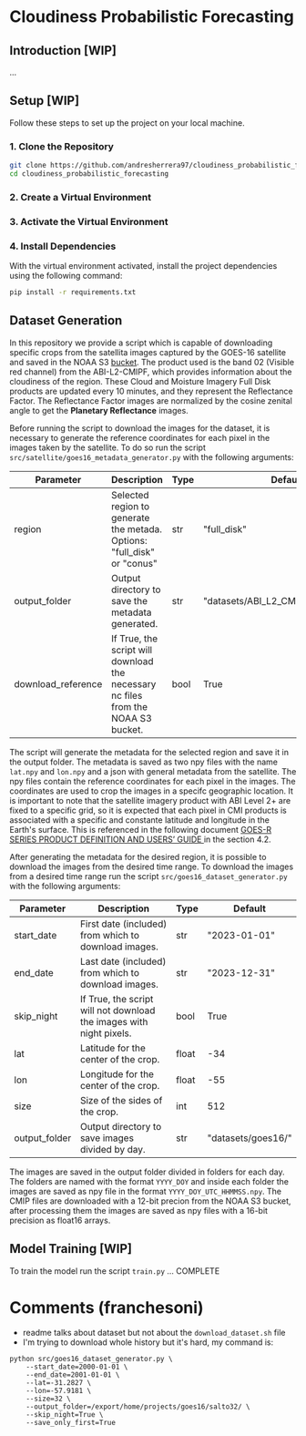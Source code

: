 # Cloudiness Probabilistic Forecasting

## Introduction [WIP]

...

## Setup [WIP]

Follow these steps to set up the project on your local machine.

### 1. Clone the Repository

```bash
git clone https://github.com/andresherrera97/cloudiness_probabilistic_forecasting.git
cd cloudiness_probabilistic_forecasting
```

### 2. Create a Virtual Environment

### 3. Activate the Virtual Environment

### 4. Install Dependencies
With the virtual environment activated, install the project dependencies using the following command:

```bash
pip install -r requirements.txt
```

## Dataset Generation

In this repository we provide a script which is capable of downloading specific crops from the satellita images captured by the GOES-16 satellite and saved in the NOAA S3 [bucket](https://noaa-goes16.s3.amazonaws.com/index.html). The product used is the band 02 (Visible red channel) from the ABI-L2-CMIPF, which provides information about the cloudiness of the region. These Cloud and Moisture Imagery Full Disk products are updated every 10 minutes, and they represent the Reflectance Factor. The Reflectance Factor images are normalized by the cosine zenital angle to get the **Planetary Reflectance** images.

Before running the script to download the images for the dataset, it is necessary to generate the reference coordinates for each pixel in the images taken by the satellite. To do so run the script `src/satellite/goes16_metadata_generator.py` with the following arguments:


| Parameter  | Description         | Type  | Default              |
|------------|---------------------|-------|------------------------|
| region | Selected region to generate the metada. Options: "full_disk" or "conus" | str  | "full_disk"           |
| output_folder   | Output directory to save the metadata generated. | str   | "datasets/ABI_L2_CMIP_M6C02_G16/"  |
| download_reference | If True, the script will download the necessary nc files from the NOAA S3 bucket. | bool  | True   |


The script will generate the metadata for the selected region and save it in the output folder. The metadata is saved as two npy files with the name `lat.npy` and `lon.npy` and a json with general metadata from the satellite. The npy files contain the reference coordinates for each pixel in the images. The coordinates are used to crop the images in a specifc geographic location. It is important to note that the satellite imagery product with ABI Level 2+ are fixed to a specific grid, so it is expected that each pixel in CMI products is associated with a specific and constante latitude and longitude in the Earth's surface. This is referenced in the following document [GOES-R SERIES PRODUCT DEFINITION AND USERS’ GUIDE ](https://www.goes-r.gov/products/docs/PUG-L2+-vol5.pdf) in the section 4.2.

After generating the metadata for the desired region, it is possible to download the images from the desired time range.
To download the images from a desired time range run the script `src/goes16_dataset_generator.py` with the following arguments:


| Parameter  | Description         | Type  | Default              |
|------------|---------------------|-------|------------------------|
| start_date | First date (included) from which to download images. | str   | "2023-01-01"           |
| end_date   | Last date (included) from which to download images. | str   | "2023-12-31"           |
| skip_night | If True, the script will not download the images with night pixels. | bool  | True                   |
| lat        | Latitude for the center of the crop.     | float | -34                    |
| lon        | Longitude for the center of the crop.    | float | -55                    |
| size       | Size of the sides of the crop.  | int   | 512                    |
| output_folder        | Output directory to save images divided by day.  | str   | "datasets/goes16/"     |


The images are saved in the output folder divided in folders for each day. The folders are named with the format `YYYY_DOY` and inside each folder the images are saved as npy file in the format `YYYY_DOY_UTC_HHMMSS.npy`. The CMIP files are downloaded with a 12-bit precion from the NOAA S3 bucket, after processing them the images are saved as npy files with a 16-bit precision as float16 arrays.


## Model Training [WIP]

To train the model run the script `train.py` ... COMPLETE

# Comments (franchesoni)
- readme talks about dataset but not about the `download_dataset.sh` file
- I'm trying to download whole history but it's hard, my command is:
```
python src/goes16_dataset_generator.py \
    --start_date=2000-01-01 \
    --end_date=2001-01-01 \
    --lat=-31.2827 \
    --lon=-57.9181 \
    --size=32 \
    --output_folder=/export/home/projects/goes16/salto32/ \
    --skip_night=True \
    --save_only_first=True
```

